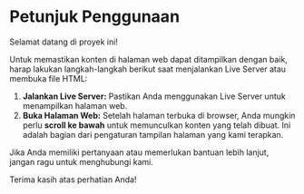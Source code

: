 # Petunjuk Penggunaan

Selamat datang di proyek ini! 

Untuk memastikan konten di halaman web dapat ditampilkan dengan baik, harap lakukan langkah-langkah berikut saat menjalankan Live Server atau membuka file HTML:

1. **Jalankan Live Server:** Pastikan Anda menggunakan Live Server untuk menampilkan halaman web.
2. **Buka Halaman Web:** Setelah halaman terbuka di browser, Anda mungkin perlu **scroll ke bawah** untuk memunculkan konten yang telah dibuat. Ini adalah bagian dari pengaturan tampilan halaman yang kami terapkan.

Jika Anda memiliki pertanyaan atau memerlukan bantuan lebih lanjut, jangan ragu untuk menghubungi kami.

Terima kasih atas perhatian Anda!
